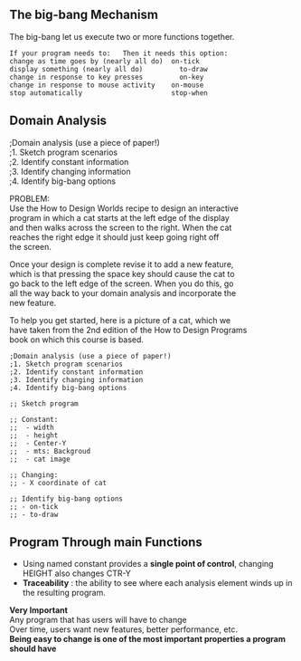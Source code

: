 ## The big-bang Mechanism  
The big-bang let us execute two or more functions together.   
```Racket  
If your program needs to:	Then it needs this option:  
change as time goes by (nearly all do)	on-tick   
display something (nearly all do)	      to-draw  
change in response to key presses	      on-key  
change in response to mouse activity  	on-mouse  
stop automatically	                    stop-when  
```
## Domain Analysis  

;Domain analysis (use a piece of paper!)  
;1. Sketch program scenarios  
;2. Identify constant information  
;3. Identify changing information  
;4. Identify big-bang options  

PROBLEM:  
Use the How to Design Worlds recipe to design an interactive  
program in which a cat starts at the left edge of the display   
and then walks across the screen to the right. When the cat  
reaches the right edge it should just keep going right off   
the screen.  

Once your design is complete revise it to add a new feature,  
which is that pressing the space key should cause the cat to  
go back to the left edge of the screen. When you do this, go  
all the way back to your domain analysis and incorporate the  
new feature.  

To help you get started, here is a picture of a cat, which we  
have taken from the 2nd edition of the How to Design Programs   
book on which this course is based.  

```Racket
;Domain analysis (use a piece of paper!)
;1. Sketch program scenarios
;2. Identify constant information
;3. Identify changing information
;4. Identify big-bang options

;; Sketch program

;; Constant:
;;  - width
;;  - height
;;  - Center-Y
;;  - mts: Backgroud
;;  - cat image

;; Changing:
;; - X coordinate of cat

;; Identify big-bang options
;; - on-tick
;; - to-draw
```
## Program Through main Functions   
- Using named constant provides a **single point of control**, changing HEIGHT also changes CTR-Y
- **Traceability** : the ability to see where each analysis element winds up in the resulting program.

**Very Important**  
Any program that has users will have to change  
Over time, users want new features, better performance, etc.   
**Being easy to change is one of the most important properties a program should have**  












